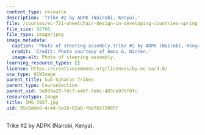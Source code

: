 ```yaml
---
content_type: resource
description: 'Trike #2 by ADPK (Nairobi, Kenya).'
file: /courses/ec-721-wheelchair-design-in-developing-countries-spring-2009/95c8dde04c445e1002a0fbb7b572085f_IMG_3927.jpg
file_size: 92766
file_type: image/jpeg
image_metadata:
  caption: 'Photo of steering assembly.Trike #2 by ADPK (Nairobi, Kenya).'
  credit: 'Credit: Photo courtesy of Amos G. Winter.'
  image-alt: Photo of steering assembly.
learning_resource_types: []
license: https://creativecommons.org/licenses/by-nc-sa/4.0/
ocw_type: OCWImage
parent_title: Sub-Saharan Trikes
parent_type: CourseSection
parent_uid: 5e893a20-fdc7-e48f-7ebc-483ca976f0fc
resourcetype: Image
title: IMG_3927.jpg
uid: 95c8dde0-4c44-5e10-02a0-fbb7b572085f
---
```

Trike #2 by ADPK (Nairobi, Kenya).